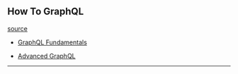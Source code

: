 
## How To GraphQL

[source](https://www.howtographql.com/)

* [GraphQL Fundamentals](./how-to-graphql-basic.md)

* [Advanced GraphQL](./how-to-graphql-advanced.md)

---
